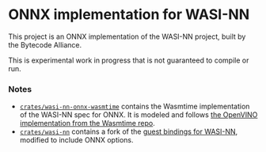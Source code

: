 # ONNX implementation for WASI-NN

This project is an ONNX implementation of the WASI-NN project, built by the
Bytecode Alliance.

This is experimental work in progress that is not guaranteed to compile or run.

### Notes

- [`crates/wasi-nn-onnx-wasmtime`](crates/wasi-nn-onnx-wasmtime) contains the
  Wasmtime implementation of the WASI-NN spec for ONNX. It is modeled and
  follows
  [the OpenVINO implementation from the Wasmtime repo](https://github.com/bytecodealliance/wasmtime/tree/main/crates/wasi-nn).
- [`crates/wasi-nn`](crates/wasi-nn) contains a fork of the
  [guest bindings for WASI-NN](https://github.com/bytecodealliance/wasi-nn),
  modified to include ONNX options.
